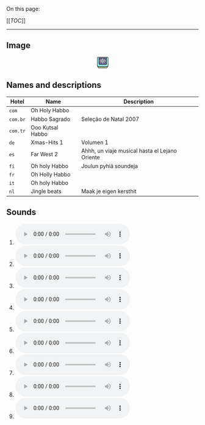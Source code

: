 On this page:

[[_TOC_]]

---

## Image

<div align="center">

![sound_set_53](../uploads/imgs/53.gif)

</div>

## Names and descriptions

| Hotel | Name | Description |
|-|-|-|
| `com` | Oh Holy Habbo |  |
| `com.br` | Habbo Sagrado | Seleção de Natal 2007 |
| `com.tr` | Ooo Kutsal Habbo |  |
| `de` | Xmas-Hits 1 | Volumen 1 |
| `es` | Far West 2 | Ahhh, un viaje musical hasta el Lejano Oriente |
| `fi` | Oh holy Habbo | Joulun pyhiä soundeja |
| `fr` | Oh Holly Habbo |  |
| `it` | Oh holy Habbo |  |
| `nl` | Jingle beats | Maak je eigen kersthit |

## Sounds

1. ![Sample 469](../uploads/sounds/sound_machine_sample_469.mp3)
1. ![Sample 470](../uploads/sounds/sound_machine_sample_470.mp3)
1. ![Sample 471](../uploads/sounds/sound_machine_sample_471.mp3)
1. ![Sample 472](../uploads/sounds/sound_machine_sample_472.mp3)
1. ![Sample 473](../uploads/sounds/sound_machine_sample_473.mp3)
1. ![Sample 474](../uploads/sounds/sound_machine_sample_474.mp3)
1. ![Sample 475](../uploads/sounds/sound_machine_sample_475.mp3)
1. ![Sample 476](../uploads/sounds/sound_machine_sample_476.mp3)
1. ![Sample 477](../uploads/sounds/sound_machine_sample_477.mp3)
